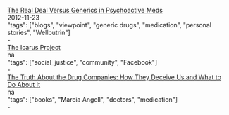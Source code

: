 [The Real Deal Versus Generics in Psychoactive Meds](https://acanvasoftheminds.com/2012/11/23/the-real-deal-versus-generics-in-psychoactive-meds/)<br />
2012-11-23<br />
"tags": ["blogs", "viewpoint", "generic drugs", "medication", "personal stories", "Wellbutrin"]<br />
-<br />
[The Icarus Project](http://theicarusproject.net/)<br />
na<br />
"tags": ["social_justice", "community", "Facebook"]<br />
-<br />
[The Truth About the Drug Companies: How They Deceive Us and What to Do About It](http://a.co/6wYewm3)<br />
na<br />
"tags": ["books", "Marcia Angell", "doctors", "medication"]<br />
-<br />
